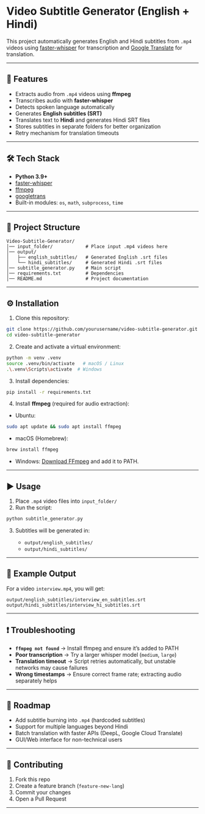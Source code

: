 # Video Subtitle Generator (English + Hindi)

This project automatically generates English and Hindi subtitles from `.mp4` videos using [faster-whisper](https://github.com/guillaumekln/faster-whisper) for transcription and [Google Translate](https://pypi.org/project/googletrans/) for translation.

---

## 📌 Features

* Extracts audio from `.mp4` videos using **ffmpeg**
* Transcribes audio with **faster-whisper**
* Detects spoken language automatically
* Generates **English subtitles (SRT)**
* Translates text to **Hindi** and generates Hindi SRT files
* Stores subtitles in separate folders for better organization
* Retry mechanism for translation timeouts

---

## 🛠️ Tech Stack

* **Python 3.9+**
* [faster-whisper](https://github.com/guillaumekln/faster-whisper)
* [ffmpeg](https://ffmpeg.org/)
* [googletrans](https://pypi.org/project/googletrans/)
* Built-in modules: `os`, `math`, `subprocess`, `time`

---

## 📂 Project Structure

```
Video-Subtitle-Generator/
│── input_folder/            # Place input .mp4 videos here
│── output/
│   ├── english_subtitles/   # Generated English .srt files
│   └── hindi_subtitles/     # Generated Hindi .srt files
│── subtitle_generator.py    # Main script
│── requirements.txt         # Dependencies
│── README.md                # Project documentation
```

---

## ⚙️ Installation

1. Clone this repository:

```bash
git clone https://github.com/yourusername/video-subtitle-generator.git
cd video-subtitle-generator
```

2. Create and activate a virtual environment:

```bash
python -m venv .venv
source .venv/bin/activate   # macOS / Linux
.\.venv\Scripts\activate  # Windows
```

3. Install dependencies:

```bash
pip install -r requirements.txt
```

4. Install **ffmpeg** (required for audio extraction):

* Ubuntu:

```bash
sudo apt update && sudo apt install ffmpeg
```

* macOS (Homebrew):

```bash
brew install ffmpeg
```

* Windows: [Download FFmpeg](https://ffmpeg.org/download.html) and add it to PATH.

---

## ▶️ Usage

1. Place `.mp4` video files into `input_folder/`
2. Run the script:

```bash
python subtitle_generator.py
```

3. Subtitles will be generated in:

   * `output/english_subtitles/`
   * `output/hindi_subtitles/`

---

## 📜 Example Output

For a video `interview.mp4`, you will get:

```
output/english_subtitles/interview_en_subtitles.srt
output/hindi_subtitles/interview_hi_subtitles.srt
```

---

## ❗ Troubleshooting

* **`ffmpeg not found`** → Install ffmpeg and ensure it’s added to PATH
* **Poor transcription** → Try a larger whisper model (`medium`, `large`)
* **Translation timeout** → Script retries automatically, but unstable networks may cause failures
* **Wrong timestamps** → Ensure correct frame rate; extracting audio separately helps

---

## 📌 Roadmap

* Add subtitle burning into `.mp4` (hardcoded subtitles)
* Support for multiple languages beyond Hindi
* Batch translation with faster APIs (DeepL, Google Cloud Translate)
* GUI/Web interface for non-technical users

---

## 🤝 Contributing

1. Fork this repo
2. Create a feature branch (`feature-new-lang`)
3. Commit your changes
4. Open a Pull Request

---

